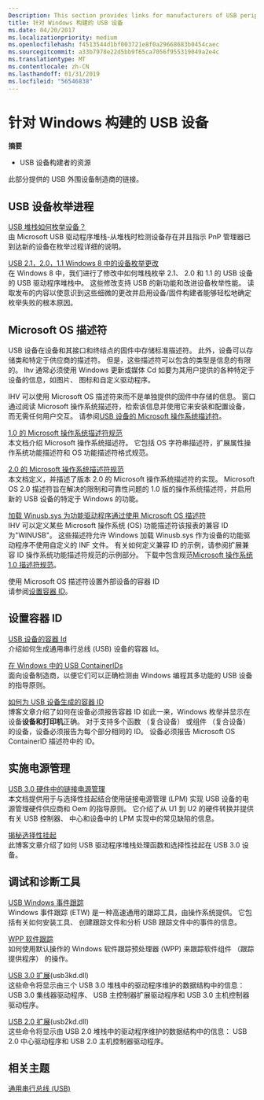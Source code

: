 ```yaml
---
Description: This section provides links for manufacturers of USB peripheral devices.
title: 针对 Windows 构建的 USB 设备
ms.date: 04/20/2017
ms.localizationpriority: medium
ms.openlocfilehash: f4513544d1bf003721e8f0a29668683b0454caec
ms.sourcegitcommit: a33b7978e22d5bb9f65ca7056f955319049a2e4c
ms.translationtype: MT
ms.contentlocale: zh-CN
ms.lasthandoff: 01/31/2019
ms.locfileid: "56546838"
---
```

# <a name="building-usb-devices-for-windows"></a>针对 Windows 构建的 USB 设备


**摘要**

-   USB 设备构建者的资源

此部分提供的 USB 外围设备制造商的链接。

## <a name="usb-device-enumeration-process"></a>USB 设备枚举进程


[USB 堆栈如何枚举设备？](https://go.microsoft.com/fwlink/p/?linkid=617517)  
由 Microsoft USB 驱动程序堆栈-从堆栈时检测设备存在并且指示 PnP 管理器已到达新的设备在枚举过程详细的说明。

[USB 2.1，2.0，1.1 Windows 8 中的设备枚举更改](https://go.microsoft.com/fwlink/p/?linkid=617518)  
在 Windows 8 中，我们进行了修改中如何堆栈枚举 2.1、 2.0 和 1.1 的 USB 设备的 USB 驱动程序堆栈中。 这些修改支持 USB 的新功能和改进设备枚举性能。 读取发布的内容以使意识到这些细微的更改并启用设备/固件构建者能够轻松地确定枚举失败的根本原因。

## <a name="microsoft-os-descriptors"></a>Microsoft OS 描述符


USB 设备在设备和其接口和终结点的固件中存储标准描述符。 此外，设备可以存储类和特定于供应商的描述符。 但是，这些描述符可以包含的类型是信息的有限的。 Ihv 通常必须使用 Windows 更新或媒体 Cd 如要为其用户提供的各种特定于设备的信息，如图片、 图标和自定义驱动程序。

IHV 可以使用 Microsoft OS 描述符来而不是单独提供的固件中存储的信息。 窗口通过阅读 Microsoft 操作系统描述符，检索该信息并使用它来安装和配置设备，而无需任何用户交互。 请参阅[USB 设备的 Microsoft 操作系统描述符](microsoft-defined-usb-descriptors.md)。

[1.0 的 Microsoft 操作系统描述符规范](https://go.microsoft.com/fwlink/p/?linkid=617519)  
本文档介绍 Microsoft 操作系统描述符。 它包括 OS 字符串描述符，扩展属性操作系统功能描述符和 OS 功能描述符格式规范。

[2.0 的 Microsoft 操作系统描述符规范](https://go.microsoft.com/fwlink/p/?linkid=306681)  
本文档定义，并描述了版本 2.0 的 Microsoft 操作系统描述符的实现。 Microsoft OS 2.0 描述符旨在解决的限制和可靠性问题的 1.0 版的操作系统描述符，并启用新的 USB 设备的特定于 Windows 的功能。

[加载 Winusb.sys 为功能驱动程序通过使用 Microsoft OS 描述符](automatic-installation-of-winusb.md)  
IHV 可以定义某些 Microsoft 操作系统 (OS) 功能描述符该报表的兼容 ID 为"WINUSB"。 这些描述符允许 Windows 加载 Winusb.sys 作为设备的功能驱动程序不使用自定义的 INF 文件。 有关如何定义兼容 ID 的示例，请参阅扩展兼容 ID 操作系统功能描述符规范的示例部分。 下载中包含规范[Microsoft 操作系统 1.0 描述符规范](https://go.microsoft.com/fwlink/p/?linkid=617519)。

<a href="" id="setting-a-container-id-for-an-external-device-by-using-microsoft-os-descriptors"></a>使用 Microsoft OS 描述符设置外部设备的容器 ID  
请参阅[设置容器 ID](#container)。

## <a name="setting-a-container-id"></a>设置容器 ID


[USB 设备的容器 Id](https://msdn.microsoft.com/library/windows/hardware/ff540084)  
介绍如何生成通用串行总线 (USB) 设备的容器 Id。

[在 Windows 中的 USB ContainerIDs](usb-containerids-in-windows.md)  
面向设备制造商，以便它们可以正确检测由 Windows 编程其多功能的 USB 设备的指导原则。

[如何为 USB 设备生成的容器 ID](https://go.microsoft.com/fwlink/p/?linkid=617520)  
博客文章介绍了如何在设备必须报告容器 ID 如此一来，Windows 枚举并显示在设备**设备和打印机**正确。 对于支持多个函数 （复合设备） 或组件 （复合设备） 的设备，设备必须报告为每个部分相同的 ID。 设备必须报告 Microsoft OS ContainerID 描述符中的 ID。

## <a name="implementing-power-management"></a>实施电源管理


[USB 3.0 硬件中的链接电源管理](link-power-management-in-usb-3-0-hardware.md)  
本文档提供用于与选择性挂起结合使用链接电源管理 (LPM) 实现 USB 设备的电源管理硬件供应商和 Oem 的指导原则。 它介绍了从 U1 到 U2 的硬件转换并提供有关 USB 控制器、 中心和设备中的 LPM 实现中的常见缺陷的信息。

[揭秘选择性挂起](link-power-management-in-usb-3-0-hardware.md)  
此博客文章介绍了如何 USB 驱动程序堆栈处理函数和选择性挂起在 USB 3.0 设备。

## <a name="debugging-and-diagnostic-tools"></a>调试和诊断工具


<a href="" id="usb-event-tracing-for-windows"></a>[USB Windows 事件跟踪](usb-event-tracing-for-windows.md)  
Windows 事件跟踪 (ETW) 是一种高速通用的跟踪工具，由操作系统提供。 它包括有关如何安装工具、 创建跟踪文件和分析 USB 跟踪文件中的事件的信息。

<a href="" id="wpp-software-tracing"></a>[WPP 软件跟踪](https://msdn.microsoft.com/library/windows/hardware/ff556204)  
如何使用默认操作的 Windows 软件跟踪预处理器 (WPP) 来跟踪软件组件 （跟踪提供程序） 的操作。

<a href="" id="usb-3-0-extensions--usb3kd-dll-"></a>[USB 3.0 扩展](https://msdn.microsoft.com/library/windows/hardware/hh869258)(usb3kd.dll)  
这些命令将显示由三个 USB 3.0 堆栈中的驱动程序维护的数据结构中的信息： USB 3.0 集线器驱动程序、 USB 主控制器扩展驱动程序和 USB 3.0 主机控制器驱动程序。

<a href="" id="usb-2-0-extensions---usb2kd-dll-"></a>[USB 2.0 扩展](https://msdn.microsoft.com/library/windows/hardware/dn367056)(usb2kd.dll)  
这些命令将显示由 USB 2.0 堆栈中的驱动程序维护的数据结构中的信息： USB 2.0 中心驱动程序和 USB 2.0 主机控制器驱动程序。

## <a name="related-topics"></a>相关主题
[通用串行总线 (USB)](https://msdn.microsoft.com/library/windows/hardware/ff538930)  



